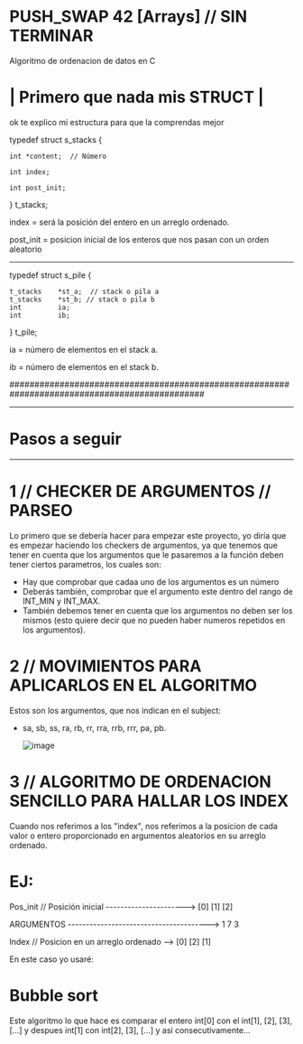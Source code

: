 # PUSH_SWAP 42 [Arrays] // SIN TERMINAR

Algoritmo de ordenacion de datos en C

# | Primero que nada mis STRUCT |

ok te explico mi estructura para que la comprendas mejor

typedef struct s_stacks
{

	int	*content;  // Número
 
	int	index;
 
	int	post_init;
}
	t_stacks;

index = será  la posición del entero en un arreglo ordenado.

post_init = posicion inicial de los enteros que nos pasan con un orden aleatorio 

-------------------------------------------------------------------------------

typedef struct s_pile
{

	t_stacks	*st_a;  // stack o pila a
	t_stacks	*st_b; // stack o pila b
	int			ia;
	int			ib;
}	t_pile;

ia = número de elementos en el stack a.

ib = número de elementos en el stack b.


###############################################################################################

----------------
# Pasos a seguir
----------------
# 1 // CHECKER DE ARGUMENTOS // PARSEO
Lo primero que se debería hacer para empezar este proyecto, yo diría que es empezar haciendo los checkers de argumentos, ya que tenemos que tener en cuenta que los argumentos que le pasaremos a la función deben tener ciertos parametros,  los cuales son:

- Hay que comprobar que cadaa uno de los argumentos es un número
- Deberás también, comprobar que el argumento este dentro del rango de INT_MIN y INT_MAX.
- También debemos tener en cuenta que los argumentos no deben ser los mismos (esto quiere decir que no pueden haber numeros repetidos en los argumentos).

# 2 // MOVIMIENTOS PARA APLICARLOS EN EL ALGORITMO
Estos son los argumentos, que nos indican en el subject:
- sa, sb, ss, ra, rb, rr, rra, rrb, rrr, pa, pb.

  
  ![image](https://github.com/user-attachments/assets/3145ff47-45ac-458e-9c13-36ec4531eaf5)

# 3 // ALGORITMO DE ORDENACION SENCILLO PARA HALLAR LOS INDEX
Cuando nos referimos a los "index", nos referimos a la posicion de cada valor o entero proporcionado en argumentos aleatorios en su arreglo ordenado.

# EJ:

Pos_init // Posición inicial ---------------------->  [0]  [1]  [2]

ARGUMENTOS --------------------------------------->   1    7    3

Index // Posicion en un arreglo ordenado -->  [0]  [2]  [1]

En este caso yo usaré:
# Bubble sort
Este algoritmo lo que hace es comparar el entero int[0] con el int[1], [2], [3], [...] y despues int[1] con int[2], [3], [...] y así consecutivamente...

